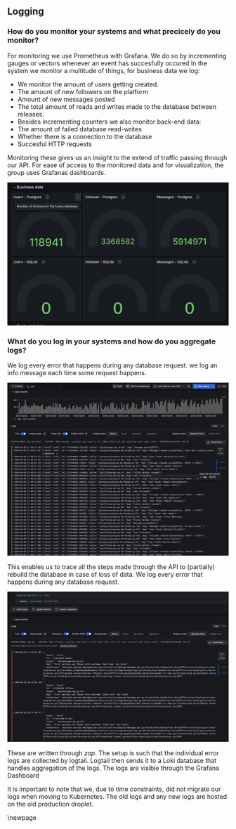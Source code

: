 ## Logging

### How do you monitor your systems and what precicely do you monitor?
For monitoring we use Prometheus with Grafana. We do so by incrementing gauges or vectors whenever an event has succesfully occured
In the system we monitor a multitude of things, for business data we log:  

- We monitor the amount of users getting created.
- The amount of new followers on the platform
- Amount of new messages posted
- The total amount of reads and writes made to the database between releases.
- Besides incrementing counters we also monitor back-end data:
- The amount of failed database read-writes
- Whether there is a connection to the database
- Succesful HTTP requests

Monitoring these gives us an insight to the extend of traffic passing through our API.
For ease of access to the monitored data and for visualization, the group uses Grafanas dashboards.

![Grafana Business data monitoring](./images/BusinessData.png)  

### What do you log in your systems and how do you aggregate logs?
We log every error that happens during any database request. we log an info message each time some request happens.

![Info logs](./images/infologs.png)  

This enables us to trace all the steps made through the API to (partially) rebuild the database in case of loss of data.
We log every error that happens during any database request.  

![error logs](./images/errors.png)  

These are written through *zap*. The setup is such that the individual error logs are collected by logtail. Logtail then sends it to a Loki database that handles aggregation of the logs. The logs are visible through the Grafana Dashboard 

It is important to note that we, due to time constraints, did not migrate our logs when moving to Kubernetes. The old logs and any new logs are hosted on the old production droplet.

\newpage  

